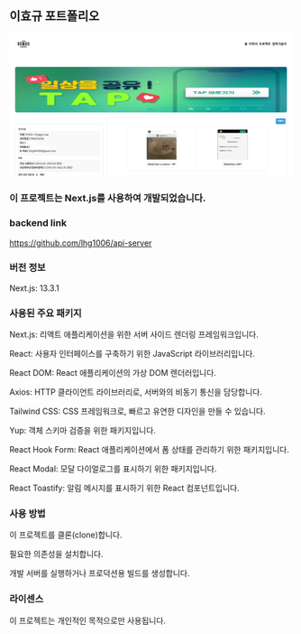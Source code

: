 ## 이효규 포트폴리오

![이미지](https://raw.githubusercontent.com/lhg1006/portfolio-images/7726310b5883116df60b99587bf7b8a1b606da75/images/project/pfs-0.png)


### 이 프로젝트는 Next.js를 사용하여 개발되었습니다.

### backend link 

https://github.com/lhg1006/api-server

### 버전 정보

Next.js: 13.3.1

### 사용된 주요 패키지

Next.js: 리액트 애플리케이션을 위한 서버 사이드 렌더링 프레임워크입니다.

React: 사용자 인터페이스를 구축하기 위한 JavaScript 라이브러리입니다.

React DOM: React 애플리케이션의 가상 DOM 렌더러입니다.

Axios: HTTP 클라이언트 라이브러리로, 서버와의 비동기 통신을 담당합니다.

Tailwind CSS: CSS 프레임워크로, 빠르고 유연한 디자인을 만들 수 있습니다.

Yup: 객체 스키마 검증을 위한 패키지입니다.

React Hook Form: React 애플리케이션에서 폼 상태를 관리하기 위한 패키지입니다.

React Modal: 모달 다이얼로그를 표시하기 위한 패키지입니다.

React Toastify: 알림 메시지를 표시하기 위한 React 컴포넌트입니다.

### 사용 방법

이 프로젝트를 클론(clone)합니다.

필요한 의존성을 설치합니다.

개발 서버를 실행하거나 프로덕션용 빌드를 생성합니다.

### 라이센스

이 프로젝트는 개인적인 목적으로만 사용됩니다.
